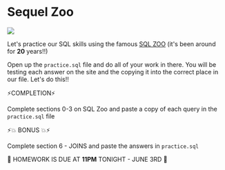 # Sequel Zoo

![](https://i.imgur.com/I5KQ9Dv.gif)

Let's practice our SQL skills using the famous [SQL ZOO](https://sqlzoo.net/) (it's been around for **20** years!!)

Open up the `practice.sql` file and do all of your work in there. You will be testing each answer on the site and the copying it into the correct place in our file. Let's do this!!

:zap:COMPLETION:zap:

Complete sections 0-3 on SQL Zoo and paste a copy of each query in the `practice.sql` file

:zap::collision: BONUS :collision::zap:

Complete section 6 - JOINS and paste the answers in `practice.sql`

🚨 HOMEWORK IS DUE AT **11PM** TONIGHT - JUNE 3RD 🚨

